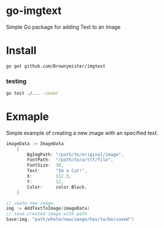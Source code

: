 # go-imgtext
Simple Go package for adding Text to an Image

# Install

```bash
go get github.com/Brownymister/imgtext
```

### testing
```bash
go test ./... -cover
```

# Exmaple

Simple example of creating a new image with an specified text.

```go
imageData := ImageData
    {
        BgImgPath: "/path/to/original/image",
        FontPath:  "/path/to/a/ttf/file",
        FontSize:  30,
        Text:      "Im a Cat!",
        X:         112.5,
        Y:         12,
        Color:     color.Black,
    }

// ceate new image
img := AddTextToImage(imageData)
// save created image with path
Save(img, "path/whete/new/image/has/to/be/saved")

```